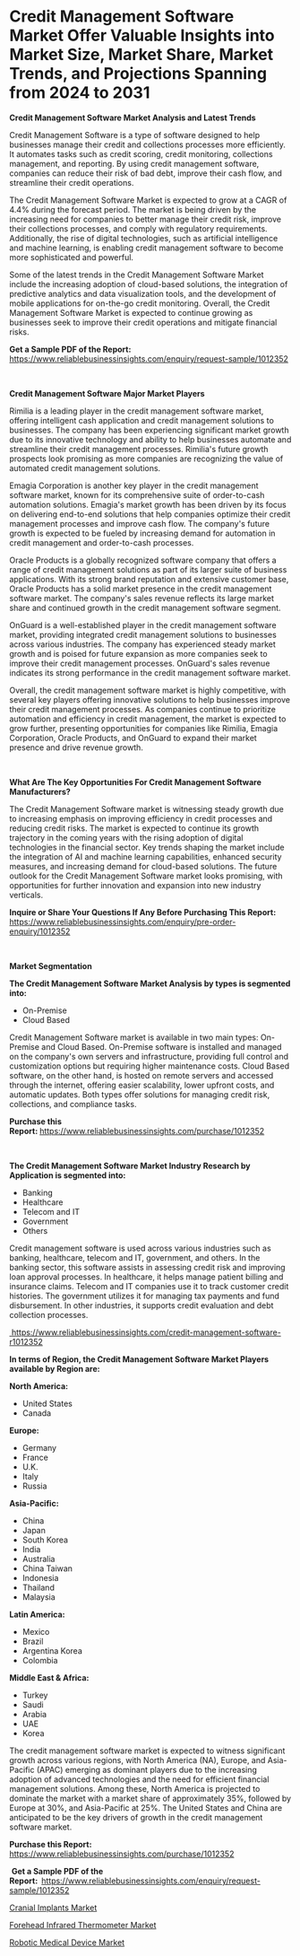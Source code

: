 <p><h1>Credit Management Software Market Offer Valuable Insights into Market Size, Market Share, Market Trends, and Projections Spanning from 2024 to 2031</h1></p><p><strong>Credit Management Software Market Analysis and Latest Trends</strong></p>
<p><p>Credit Management Software is a type of software designed to help businesses manage their credit and collections processes more efficiently. It automates tasks such as credit scoring, credit monitoring, collections management, and reporting. By using credit management software, companies can reduce their risk of bad debt, improve their cash flow, and streamline their credit operations.</p><p>The Credit Management Software Market is expected to grow at a CAGR of 4.4% during the forecast period. The market is being driven by the increasing need for companies to better manage their credit risk, improve their collections processes, and comply with regulatory requirements. Additionally, the rise of digital technologies, such as artificial intelligence and machine learning, is enabling credit management software to become more sophisticated and powerful.</p><p>Some of the latest trends in the Credit Management Software Market include the increasing adoption of cloud-based solutions, the integration of predictive analytics and data visualization tools, and the development of mobile applications for on-the-go credit monitoring. Overall, the Credit Management Software Market is expected to continue growing as businesses seek to improve their credit operations and mitigate financial risks.</p></p>
<p><strong>Get a Sample PDF of the Report:&nbsp;</strong> <a href="https://www.reliablebusinessinsights.com/enquiry/request-sample/1012352">https://www.reliablebusinessinsights.com/enquiry/request-sample/1012352</a></p>
<p>&nbsp;</p>
<p><strong>Credit Management Software Major Market Players</strong></p>
<p><p>Rimilia is a leading player in the credit management software market, offering intelligent cash application and credit management solutions to businesses. The company has been experiencing significant market growth due to its innovative technology and ability to help businesses automate and streamline their credit management processes. Rimilia's future growth prospects look promising as more companies are recognizing the value of automated credit management solutions.</p><p>Emagia Corporation is another key player in the credit management software market, known for its comprehensive suite of order-to-cash automation solutions. Emagia's market growth has been driven by its focus on delivering end-to-end solutions that help companies optimize their credit management processes and improve cash flow. The company's future growth is expected to be fueled by increasing demand for automation in credit management and order-to-cash processes.</p><p>Oracle Products is a globally recognized software company that offers a range of credit management solutions as part of its larger suite of business applications. With its strong brand reputation and extensive customer base, Oracle Products has a solid market presence in the credit management software market. The company's sales revenue reflects its large market share and continued growth in the credit management software segment.</p><p>OnGuard is a well-established player in the credit management software market, providing integrated credit management solutions to businesses across various industries. The company has experienced steady market growth and is poised for future expansion as more companies seek to improve their credit management processes. OnGuard's sales revenue indicates its strong performance in the credit management software market.</p><p>Overall, the credit management software market is highly competitive, with several key players offering innovative solutions to help businesses improve their credit management processes. As companies continue to prioritize automation and efficiency in credit management, the market is expected to grow further, presenting opportunities for companies like Rimilia, Emagia Corporation, Oracle Products, and OnGuard to expand their market presence and drive revenue growth.</p></p>
<p>&nbsp;</p>
<p><strong>What Are The Key Opportunities For Credit Management Software Manufacturers?</strong></p>
<p><p>The Credit Management Software market is witnessing steady growth due to increasing emphasis on improving efficiency in credit processes and reducing credit risks. The market is expected to continue its growth trajectory in the coming years with the rising adoption of digital technologies in the financial sector. Key trends shaping the market include the integration of AI and machine learning capabilities, enhanced security measures, and increasing demand for cloud-based solutions. The future outlook for the Credit Management Software market looks promising, with opportunities for further innovation and expansion into new industry verticals.</p></p>
<p><strong>Inquire or Share Your Questions If Any Before Purchasing This Report:</strong> <a href="https://www.reliablebusinessinsights.com/enquiry/pre-order-enquiry/1012352">https://www.reliablebusinessinsights.com/enquiry/pre-order-enquiry/1012352</a></p>
<p>&nbsp;</p>
<p><strong>Market Segmentation</strong></p>
<p><strong>The Credit Management Software Market Analysis by types is segmented into:</strong></p>
<p><ul><li>On-Premise</li><li>Cloud Based</li></ul></p>
<p><p>Credit Management Software market is available in two main types: On-Premise and Cloud Based. On-Premise software is installed and managed on the company's own servers and infrastructure, providing full control and customization options but requiring higher maintenance costs. Cloud Based software, on the other hand, is hosted on remote servers and accessed through the internet, offering easier scalability, lower upfront costs, and automatic updates. Both types offer solutions for managing credit risk, collections, and compliance tasks.</p></p>
<p><strong>Purchase this Report:&nbsp;</strong><a href="https://www.reliablebusinessinsights.com/purchase/1012352">https://www.reliablebusinessinsights.com/purchase/1012352</a></p>
<p>&nbsp;</p>
<p><strong>The Credit Management Software Market Industry Research by Application is segmented into:</strong></p>
<p><ul><li>Banking</li><li>Healthcare</li><li>Telecom and IT</li><li>Government</li><li>Others</li></ul></p>
<p><p>Credit management software is used across various industries such as banking, healthcare, telecom and IT, government, and others. In the banking sector, this software assists in assessing credit risk and improving loan approval processes. In healthcare, it helps manage patient billing and insurance claims. Telecom and IT companies use it to track customer credit histories. The government utilizes it for managing tax payments and fund disbursement. In other industries, it supports credit evaluation and debt collection processes.</p></p>
<p><a href="https://www.reliablebusinessinsights.com/credit-management-software-r1012352">&nbsp;https://www.reliablebusinessinsights.com/credit-management-software-r1012352</a></p>
<p><strong>In terms of Region, the Credit Management Software Market Players available by Region are:</strong></p>
<p>
    <p> <strong> North America: </strong>
        <ul>
            <li>United States</li>
            <li>Canada</li>
        </ul>
        </p> 
    <p> <strong> Europe: </strong>
        <ul>
            <li>Germany</li>
            <li>France</li>
            <li>U.K.</li>
            <li>Italy</li>
            <li>Russia</li>
        </ul>
        </p> 
    <p> <strong> Asia-Pacific: </strong>
        <ul>
            <li>China</li>
            <li>Japan</li>
            <li>South Korea</li>
            <li>India</li>
            <li>Australia</li>
            <li>China Taiwan</li>
            <li>Indonesia</li>
            <li>Thailand</li>
            <li>Malaysia</li>
        </ul>
        </p> 
    <p> <strong> Latin America: </strong>
        <ul>
            <li>Mexico</li>
            <li>Brazil</li>
            <li>Argentina Korea</li>
            <li>Colombia</li>
        </ul>
        </p> 
    <p> <strong> Middle East & Africa: </strong>
        <ul>
            <li>Turkey</li>
            <li>Saudi</li>
            <li>Arabia</li>
            <li>UAE</li>
            <li>Korea</li>
        </ul>
    </p>
    </p>
<p><p>The credit management software market is expected to witness significant growth across various regions, with North America (NA), Europe, and Asia-Pacific (APAC) emerging as dominant players due to the increasing adoption of advanced technologies and the need for efficient financial management solutions. Among these, North America is projected to dominate the market with a market share of approximately 35%, followed by Europe at 30%, and Asia-Pacific at 25%. The United States and China are anticipated to be the key drivers of growth in the credit management software market.</p></p>
<p><strong>Purchase this Report: </strong><a href="https://www.reliablebusinessinsights.com/purchase/1012352">https://www.reliablebusinessinsights.com/purchase/1012352</a></p>
<p>&nbsp;<strong>Get a Sample PDF of the Report:&nbsp;&nbsp;</strong><a href="https://www.reliablebusinessinsights.com/enquiry/request-sample/1012352">https://www.reliablebusinessinsights.com/enquiry/request-sample/1012352</a></p>
<p><strong></strong></p>
<p><p><a href="https://view.publitas.com/reportprime-1/cranial-implants-market-overview-global-market-trends-and-future-prospects-from-2024-to-2031/">Cranial Implants Market</a></p><p><a href="https://github.com/setiawananhar13/Market-Research-Report-List-1/blob/main/forehead-infrared-thermometer-market.md">Forehead Infrared Thermometer Market</a></p><p><a href="https://github.com/sahltyb2/Market-Research-Report-List-1/blob/main/robotic-medical-device-market.md">Robotic Medical Device Market</a></p></p>